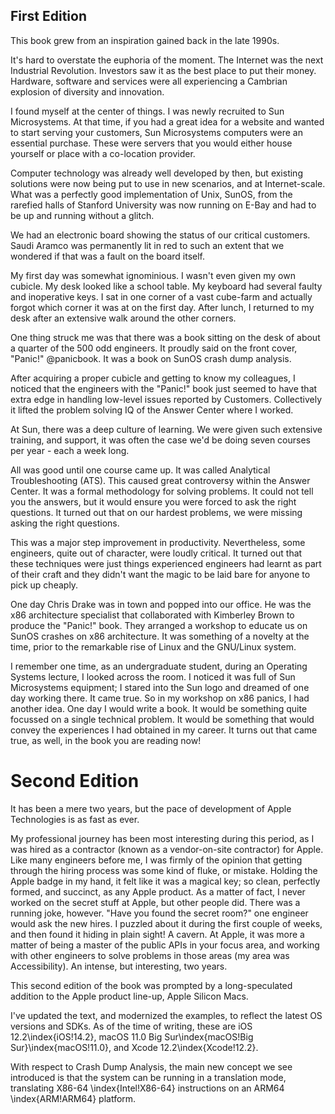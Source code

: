 ## First Edition

This book grew from an inspiration gained back in the late 1990s.

It's hard to overstate the euphoria of the moment.  The Internet was the next Industrial Revolution.  Investors saw it as the best place to put their money.  Hardware, software and services were all experiencing a Cambrian explosion of diversity and innovation.

I found myself at the center of things.  I was newly recruited to Sun Microsystems.  At that time, if you had a great idea for a website and wanted to start serving your customers, Sun Microsystems computers were an essential purchase.  These were servers that you would either house yourself or place with a co-location provider.

Computer technology was already well developed by then, but existing solutions were now being put to use in new scenarios, and at Internet-scale.  What was a perfectly good implementation of Unix, SunOS, from the rarefied halls of Stanford University was now running on E-Bay and had to be up and running without a glitch.

We had an electronic board showing the status of our critical customers.  Saudi Aramco was permanently lit in red to such an extent that we wondered if that was a fault on the board itself.

My first day was somewhat ignominious.  I wasn't even given my own cubicle.  My desk looked like a school table.  My keyboard had several faulty and inoperative keys.  I sat in one corner of a vast cube-farm and actually forgot which corner it was at on the first day.  After lunch, I returned to my desk after an extensive walk around the other corners.

One thing struck me was that there was a book sitting on the desk of about a quarter of the 500 odd engineers.  It proudly said on the front cover, "Panic!" @panicbook.  It was a book on SunOS crash dump analysis.

After acquiring a proper cubicle and getting to know my colleagues, I noticed that the engineers with the "Panic!" book just seemed to have that extra edge in handling low-level issues reported by Customers.  Collectively it lifted the problem solving IQ of the Answer Center where I worked.

At Sun, there was a deep culture of learning.  We were given such extensive training, and support, it was often the case we'd be doing seven courses per year - each a week long.

All was good until one course came up.  It was called Analytical Troubleshooting (ATS).  This caused great controversy within the Answer Center.  It was a formal methodology for solving problems.
It could not tell you the answers, but it would ensure you were forced to ask the right questions.  It turned out that on our hardest problems, we were missing asking the right questions.

This was a major step improvement in productivity.  Nevertheless, some engineers, quite out of character, were loudly critical.  It turned out that these techniques were just things experienced engineers had learnt as part of their craft and they didn't want the magic to be laid bare for anyone to pick up cheaply.

One day Chris Drake was in town and popped into our office.  He was the x86 architecture specialist that collaborated with Kimberley Brown to produce the "Panic!" book.  They arranged a workshop to educate us on SunOS crashes on x86 architecture.  It was something of a novelty at the time, prior to the remarkable rise of Linux and the GNU/Linux system.

I remember one time, as an undergraduate student, during an Operating Systems lecture, I looked across the room.  I noticed it was full of Sun Microsystems equipment;  I stared into the Sun logo and dreamed of one day working there.  It came true.  So in my workshop on x86 panics, I had another idea.  One day I would write a book.  It would be something quite focussed on a single technical problem.  It would be something that would convey the experiences I had obtained in my career.  It turns out that came true, as well, in the book you are reading now!

# Second Edition

It has been a mere two years, but the pace of development of Apple Technologies is as fast as ever.

My professional journey has been most interesting during this period, as I was hired as a contractor (known as a vendor-on-site contractor) for Apple.  Like many engineers before me, I was firmly of the opinion that getting through the hiring process was some kind of fluke, or mistake.  Holding the Apple badge in my hand, it felt like it was a magical key; so clean, perfectly formed, and succinct, as any Apple product.  As a matter of fact, I never worked on the secret stuff at Apple, but other people did.  There was a running joke, however.  "Have you found the secret room?" one engineer would ask the new hires.  I puzzled about it during the first couple of weeks, and then found it hiding in plain sight!  A cavern.  At Apple, it was more a matter of being a master of the public APIs in your focus area, and working with other engineers to solve problems in those areas (my area was Accessibility).  An intense, but interesting, two years.

This second edition of the book was prompted by a long-speculated addition to the Apple product line-up, Apple Silicon Macs.

I've updated the text, and modernized the examples, to reflect the latest OS versions and SDKs.  As of the time of writing, these are iOS 12.2\index{iOS!14.2}, macOS 11.0 Big Sur\index{macOS!Big Sur}\index{macOS!11.0}, and Xcode 12.2\index{Xcode!12.2}. 

With respect to Crash Dump Analysis, the main new concept we see introduced is that the system can be running in a translation mode, translating X86-64 \index{Intel!X86-64} instructions on an ARM64 \index{ARM!ARM64} platform.
